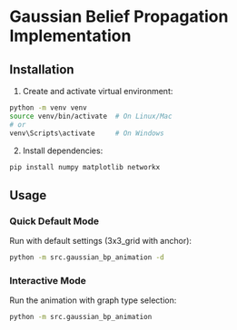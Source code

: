 # Gaussian Belief Propagation Implementation

## Installation

1. Create and activate virtual environment:
```bash
python -m venv venv
source venv/bin/activate  # On Linux/Mac
# or
venv\Scripts\activate     # On Windows
```

2. Install dependencies:
```bash
pip install numpy matplotlib networkx
```

## Usage

### Quick Default Mode
Run with default settings (3x3_grid with anchor):
```bash
python -m src.gaussian_bp_animation -d
```

### Interactive Mode
Run the animation with graph type selection:
```bash
python -m src.gaussian_bp_animation
```